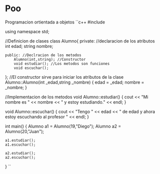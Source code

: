 # Poo
Programacion ortientada a objetos
``c++
#include <iostream>

using namespace std;

//Definicion de clases
class Alumno{
	private: //declaracion de los atributos
		int edad;
		string nombre;
		
	public: //Declracion de los metodos
		Alumno(int,string); //Constructor
		void estudiar(); //Los metodos son funciones
		void escuchar();
		
};
//El constructor sirve para iniciar los atributos de la clase
Alumno::Alumno(int _edad,string _nombre)
{
	edad = _edad;
	nombre = _nombre;
}

//Implementacion de los metodos
void Alumno::estudiar()
{
	cout << "Mi nombre es " << nombre << " y estoy estudiando." << endl;
}

void Alumno::escuchar()
{
	cout << "Tengo " << edad << " de edad y ahora estoy escuchando al profesor " << endl;
}

int main()
{
	Alumno a1 = Alumno(19,"Diego");
	Alumno a2 = Alumno(20,"Juan");
	
	a1.estudiar();
	a1.escuchar();
	
	a2.estudiar();
	a2.escuchar();
}
``
